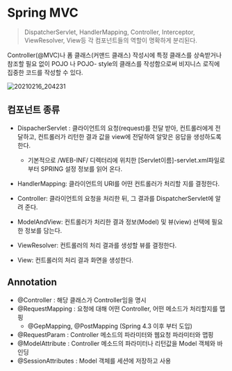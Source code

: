 # Spring MVC
> DispatcherServlet, HandlerMapping, Controller, Interceptor, ViewResolver, View등 각 컴포넌트들의 역할이  명확하게 분리된다.

Controller(@MVC)나 폼 클래스(커맨드 클래스) 작성시에 특정 클래스를 상속받거나 참조할 필요 없이 POJO 나 POJO-  style의 클래스를 작성함으로써 비지니스 로직에 집중한 코드를 작성할 수 있다.

![20210216_204231](https://user-images.githubusercontent.com/66931142/108058989-2ac7a900-7098-11eb-884a-19af013cfcd7.png)


## 컴포넌트 종류
+ DispacherServlet : 클라이언트의 요청(request)를 전달 받아, 컨트롤러에게 전달하고, 컨트롤러가 리턴한 결과 값을 view에 전달하여 알맞은 응답을 생성하도록 한다.
     + 기본적으로 /WEB-INF/ 디렉터리에 위치한 [Servlet이름]-servlet.xml파일로부터 SPRING 설정 정보를 읽어 온다.
  
+ HandlerMapping: 클라이언트의 URI를 어떤 컨트롤러가 처리할 지를 결정한다.

+ Controller: 클라이언트의 요청을 처리한 뒤, 그 결과를 DispatcherServlet에 알려 준다.

+ ModelAndView: 컨트롤러가 처리한 결과 정보(Model) 및 뷰(view) 선택에 필요한 정보를 담는다. 
     	     	
+ ViewResolver: 컨트롤러의 처리 결과를 생성할 뷰를 결정한다.
     	
+ View: 컨트롤러의 처리 결과 화면을 생성한다.

## Annotation
+ @Controller : 해당 클래스가 Controller임을 명시
+ @RequestMapping : 요청에 대해 어떤 Controller, 어떤 메소드가 처리할지를 맵핑
     + @GepMapping, @PostMapping (Spring 4.3 이후 부터 도입)  
+ @RequestParam : Controller 메소드의 파라미터와 웹요청 파라미터와 맵핑
+ @ModelAttribute : Controller 메소드의 파라미터나 리턴값을 Model 객체와 바인딩
+ @SessionAttributes : Model 객체를 세션에 저장하고 사용

